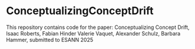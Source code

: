 # ConceptualizingConceptDrift
This repository contains code for the paper:  Conceptualizing Concept Drift, Isaac Roberts, Fabian Hinder Valerie Vaquet, Alexander Schulz, Barbara Hammer, submitted to ESANN 2025
